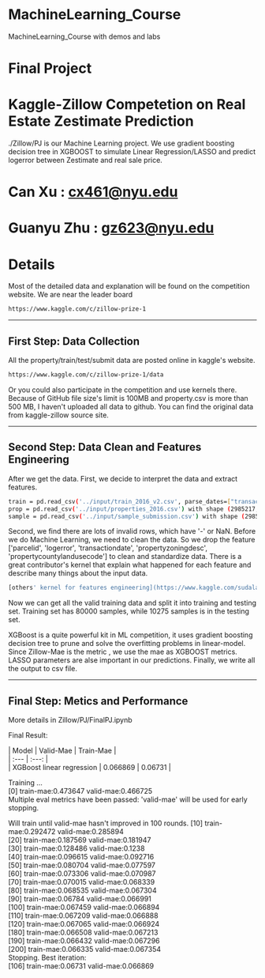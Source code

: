 # MachineLearning_Course
MachineLearning_Course with demos and labs


# Final Project 
# Kaggle-Zillow Competetion on Real Estate Zestimate Prediction 
./Zillow/PJ is our Machine Learning project. We use gradient boosting decision tree in XGBOOST to simulate Linear Regression/LASSO and predict logerror between Zestimate and real sale price.


# Can Xu : cx461@nyu.edu
# Guanyu Zhu : gz623@nyu.edu

# Details
Most of the detailed data and explanation will be found on the competition website.
We are near the leader board
```sh
https://www.kaggle.com/c/zillow-prize-1
```


---------------------------
## First Step: Data Collection 

All the property/train/test/submit data are posted online in kaggle's website.
```sh
https://www.kaggle.com/c/zillow-prize-1/data
```

Or you could also participate in the competition and use kernels there.
Because of GitHub file size's limit is 100MB and property.csv is more than 500 MB, I haven't uploaded all data to github.
You can find the original data from kaggle-zillow source site.


---------------------------
## Second Step: Data Clean and Features Engineering

After we get the data. First, we decide to interpret the data and extract features.

```sh
train = pd.read_csv('../input/train_2016_v2.csv', parse_dates=["transactiondate"]) with shape (90275, 3) , or 90275 training real properties and their price logerrors  
prop = pd.read_csv('../input/properties_2016.csv') with shape (2985217, 58) , or 2985217 real properties and 58 features for each.  
sample = pd.read_csv('../input/sample_submission.csv') with shape (2985217, 7) , or 2985217 real properties and 6 estimated logerrors 
```
  Second, we find there are lots of invalid rows, which have '-' or NaN. Before we do Machine Learning, we need to clean the data. 
  So we drop the feature ['parcelid', 'logerror', 'transactiondate', 'propertyzoningdesc', 'propertycountylandusecode'] to clean and standardize data.
  There is a great contributor's kernel that explain what happened for each feature and describe many things about the input data.
```sh
[others' kernel for features engineering](https://www.kaggle.com/sudalairajkumar/simple-exploration-notebook-zillow-prize)
```

Now we can get all the valid training data and split it into training and testing set. 
Training set has 80000 samples, while 10275 samples is in the testing set.  

XGBoost is a quite powerful kit in ML competition, it uses gradient boosting decision tree to prune and solve the overfitting problems in linear-model.  
Since Zillow-Mae is the metric , we use the mae as XGBOOST metrics.
LASSO parameters are alse important in our predictions.
Finally, we write all the output to csv file.

---------------------------
## Final Step: Metics and Performance
More details in Zillow/PJ/FinalPJ.ipynb

Final Result:

| Model        | Valid-Mae |  Train-Mae |   
| :---         |     :---:      |   
| XGBoost linear regression   | 0.066869     |  0.06731  |  


Training ...  
[0] train-mae:0.473647  valid-mae:0.466725  
Multiple eval metrics have been passed: 'valid-mae' will be used for early stopping.  

Will train until valid-mae hasn't improved in 100 rounds.
[10]    train-mae:0.292472  valid-mae:0.285894  
[20]    train-mae:0.187569  valid-mae:0.181947  
[30]    train-mae:0.128486  valid-mae:0.1238  
[40]    train-mae:0.096615  valid-mae:0.092716  
[50]    train-mae:0.080704  valid-mae:0.077597  
[60]    train-mae:0.073306  valid-mae:0.070987  
[70]    train-mae:0.070015  valid-mae:0.068339  
[80]    train-mae:0.068535  valid-mae:0.067304  
[90]    train-mae:0.06784   valid-mae:0.066991  
[100]   train-mae:0.067459  valid-mae:0.066894  
[110]   train-mae:0.067209  valid-mae:0.066888  
[120]   train-mae:0.067065  valid-mae:0.066924  
[180]   train-mae:0.066508  valid-mae:0.067213  
[190]   train-mae:0.066432  valid-mae:0.067296  
[200]   train-mae:0.066335  valid-mae:0.067354  
Stopping. Best iteration:  
[106]   train-mae:0.06731   valid-mae:0.066869  